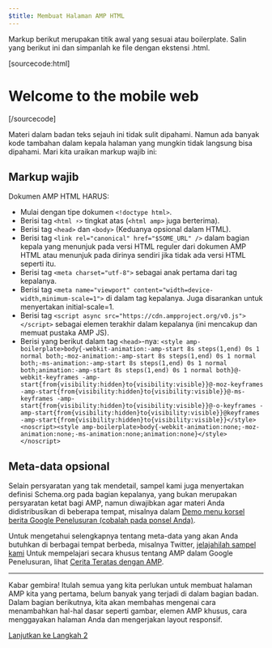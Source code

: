 ```yaml
---
$title: Membuat Halaman AMP HTML
---
```


Markup berikut merupakan titik awal yang sesuai atau boilerplate.
Salin yang berikut ini dan simpanlah ke file dengan ekstensi .html.

[sourcecode:html]
<!doctype html>
<html amp lang="en">
  <head>
    <meta charset="utf-8">
    <title>Hello, AMPs</title>
    <link rel="canonical" href="http://example.ampproject.org/article-metadata.html" />
    <meta name="viewport" content="width=device-width,minimum-scale=1,initial-scale=1">
    <script type="application/ld+json">
      {
        "@context": "http://schema.org",
        "@type": "NewsArticle",
        "headline": "Open-source framework for publishing content",
        "datePublished": "2015-10-07T12:02:41Z",
        "image": [
          "logo.jpg"
        ]
      }
    </script>
    <style amp-boilerplate>body{-webkit-animation:-amp-start 8s steps(1,end) 0s 1 normal both;-moz-animation:-amp-start 8s steps(1,end) 0s 1 normal both;-ms-animation:-amp-start 8s steps(1,end) 0s 1 normal both;animation:-amp-start 8s steps(1,end) 0s 1 normal both}@-webkit-keyframes -amp-start{from{visibility:hidden}to{visibility:visible}}@-moz-keyframes -amp-start{from{visibility:hidden}to{visibility:visible}}@-ms-keyframes -amp-start{from{visibility:hidden}to{visibility:visible}}@-o-keyframes -amp-start{from{visibility:hidden}to{visibility:visible}}@keyframes -amp-start{from{visibility:hidden}to{visibility:visible}}</style><noscript><style amp-boilerplate>body{-webkit-animation:none;-moz-animation:none;-ms-animation:none;animation:none}</style></noscript>
    <script async src="https://cdn.ampproject.org/v0.js"></script>
  </head>
  <body>
    <h1>Welcome to the mobile web</h1>
  </body>
</html>
[/sourcecode]

Materi dalam badan teks sejauh ini tidak sulit dipahami. Namun ada banyak kode tambahan dalam kepala halaman yang mungkin tidak langsung bisa dipahami. Mari kita uraikan markup wajib ini:

## Markup wajib

Dokumen AMP HTML HARUS:

  - Mulai dengan tipe dokumen `<!doctype html>`.
  - Berisi tag `<html ⚡>` tingkat atas (`<html amp>` juga berterima).
  - Berisi tag `<head>` dan `<body>` (Keduanya opsional dalam HTML).
  - Berisi tag `<link rel="canonical" href="$SOME_URL" />` dalam bagian kepala yang menunjuk pada versi HTML reguler dari dokumen AMP HTML atau menunjuk pada dirinya sendiri jika tidak ada versi HTML seperti itu.
  - Berisi tag `<meta charset="utf-8">` sebagai anak pertama dari tag kepalanya.
  - Berisi tag `<meta name="viewport" content="width=device-width,minimum-scale=1">` di dalam tag kepalanya. Juga disarankan untuk menyertakan initial-scale=1.
  - Berisi tag `<script async src="https://cdn.ampproject.org/v0.js"></script>` sebagai elemen terakhir dalam kepalanya (ini mencakup dan memuat pustaka AMP JS).
  - Berisi yang berikut dalam tag `<head>`-nya:
    `<style amp-boilerplate>body{-webkit-animation:-amp-start 8s steps(1,end) 0s 1 normal both;-moz-animation:-amp-start 8s steps(1,end) 0s 1 normal both;-ms-animation:-amp-start 8s steps(1,end) 0s 1 normal both;animation:-amp-start 8s steps(1,end) 0s 1 normal both}@-webkit-keyframes -amp-start{from{visibility:hidden}to{visibility:visible}}@-moz-keyframes -amp-start{from{visibility:hidden}to{visibility:visible}}@-ms-keyframes -amp-start{from{visibility:hidden}to{visibility:visible}}@-o-keyframes -amp-start{from{visibility:hidden}to{visibility:visible}}@keyframes -amp-start{from{visibility:hidden}to{visibility:visible}}</style><noscript><style amp-boilerplate>body{-webkit-animation:none;-moz-animation:none;-ms-animation:none;animation:none}</style></noscript>`

## Meta-data opsional

Selain persyaratan yang tak mendetail, sampel kami juga menyertakan definisi Schema.org pada bagian kepalanya, yang bukan merupakan persyaratan ketat bagi AMP, namun diwajibkan agar materi Anda didistribusikan di beberapa tempat, misalnya dalam [Demo menu korsel berita Google Penelusuran (cobalah pada ponsel Anda)](https://g.co/ampdemo).

Untuk mengetahui selengkapnya tentang meta-data yang akan Anda butuhkan di berbagai tempat berbeda, misalnya Twitter, [jelajahilah sampel kami](https://github.com/ampproject/amphtml/tree/master/examples/metadata-examples) Untuk mempelajari secara khusus tentang AMP dalam Google Penelusuran, lihat [Cerita Teratas dengan AMP](https://developers.google.com/structured-data/carousels/top-stories).

<hr>

Kabar gembira! Itulah semua yang kita perlukan untuk membuat halaman AMP kita yang pertama, belum banyak yang terjadi di dalam bagian badan. Dalam bagian berikutnya, kita akan membahas mengenai cara menambahkan hal-hal dasar seperti gambar, elemen AMP khusus, cara menggayakan halaman Anda dan mengerjakan layout responsif.

<a class="go-button button" href="/id/docs/get_started/create/include_image.html">Lanjutkan ke Langkah 2</a>